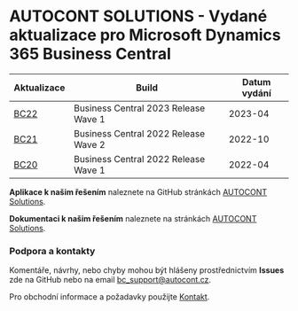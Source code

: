 # AUTOCONT SOLUTIONS - Vydané aktualizace pro Microsoft Dynamics 365 Business Central

|Aktualizace  |Build  |Datum vydání  |
|---------|---------|---------|
|[BC22](Changes/BC22/Updates-bv22.md) |Business Central 2023 Release Wave 1 |2023-04 |
|[BC21](Changes/BC21/Updates-bc21.md) |Business Central 2022 Release Wave 2 |2022-10 |
|[BC20](Changes/BC20/Updates-bc20.md) |Business Central 2022 Release Wave 1 |2022-04 |

**Aplikace k našim řešením** naleznete na GitHub stránkách [AUTOCONT Solutions](https://github.com/AutoContCZ/AC-Solutions).

**Dokumentaci k našim řešením** naleznete na stránkách [AUTOCONT Solutions](https://www.acdynamics365.cz/docs/en-us/dynamics365/business-central/AC-Solutions/ac-solutions.html).

### Podpora a kontakty  

Komentáře, návrhy, nebo chyby mohou být hlášeny prostřednictvím **Issues** zde na GitHub nebo na email [bc_support@autocont.cz](mailto:bc_support@autocont.cz).  

Pro obchodní informace a požadavky použijte [Kontakt](https://www.acdynamics365.cz/kontakt).
